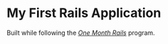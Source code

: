 # My First Rails Application

Built while following the [*One Month Rails*](http://www.onemonthrails.com) program.